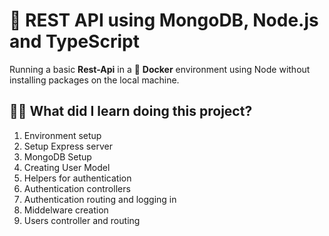 # :avocado: REST API using MongoDB, Node.js and TypeScript

Running a basic **Rest-Api** in a :whale2: **Docker** environment using Node without installing packages on the local machine.

## :man_technologist: What did I learn doing this project?

1. Environment setup
2. Setup Express server
3. MongoDB Setup
4. Creating User Model
5. Helpers for authentication
6. Authentication controllers
7. Authentication routing and logging in
8. Middelware creation
9. Users controller and routing
